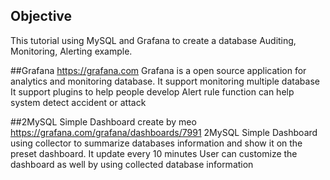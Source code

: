 ## Objective
This tutorial using MySQL and Grafana to create a database Auditing, Monitoring, Alerting example.

##Grafana https://grafana.com
Grafana is a open source application for analytics and monitoring database.
It support monitoring multiple database
It support plugins to help people develop 
Alert rule function can help system detect accident or attack

##2MySQL Simple Dashboard create by meo https://grafana.com/grafana/dashboards/7991
2MySQL Simple Dashboard using collector to summarize databases information and show it on the preset dashboard.
It update every 10 minutes
User can customize the dashboard as well by using collected database information
